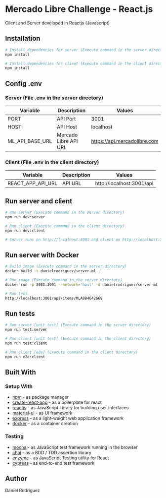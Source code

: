 # Mercado Libre Challenge - React.js

Client and Server developed in Reactjs (Javascript)

## Installation

```bash
# Install dependencies for server (Execute command in the server directory)
npm install

# Install dependencies for client (Execute command in the client directory)
npm install
```

## Config .env

### Server (File .env in the server directory)

| Variable        | Description           | Values                       |
| --------------- | --------------------- | ---------------------------- |
| PORT            | API Port              | 3001                         |
| HOST            | API Host              | localhost                    |
| ML_API_BASE_URL | Mercado Libre API URL | https://api.mercadolibre.com |

### Client (File .env in the client directory)

| Variable          | Description | Values                    |
| ----------------- | ----------- | ------------------------- |
| REACT_APP_API_URL | API URL     | http://localhost:3001/api |

## Run server and client

```bash
# Run server (Execute command in the server directory)
npm run dev:server

# Run client (Execute command in the client directory)
npm run dev:client

# Server runs on http://localhost:3001 and client on http://localhost:3000
```

## Run server with Docker

```bash
# Build image (Execute command in the server directory)
docker build -t danielrodriguez/server-ml .

# Run image (Execute command in the server directory)
docker run -p 3001:3001 --network='host' -d danielrodriguez/server-ml

# Run test
http://localhost:3001/api/items/MLA884642669
```

## Run tests

```bash
# Run server [unit test] (Execute command in the server directory)
npm run test:server

# Run client [unit test] (Execute command in the client directory)
npm run test:client

# Run client [e2e] (Execute command in the client directory)
npm run e2e:client
```

## Built With

### Setup With

- [npm](https://www.npmjs.com/) - as package manager
- [create-react-app](https://reactjs.org/docs/create-a-new-react-app.html) - as a boilerplate for react
- [reactjs](https://reactjs.org/) - as JavaScript library for building user interfaces
- [material-ui](https://material-ui.com/) - as UI framework
- [express](https://expressjs.com/) - as a light-weight web application framework
- [docker](https://www.docker.com/) - as a container creation

### Testing

- [mocha](https://mochajs.org) - as JavaScript test framework running in the browser
- [chai](https://www.chaijs.com/) - as a BDD / TDD assertion library
- [enzyme](https://github.com/airbnb/enzyme) - as JavaScript Testing utility for React
- [cypress](https://www.cypress.io/) - as end-to-end test framework

## Author

Daniel Rodriguez
